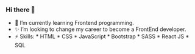 ### Hi there 👋

- 🌱 I’m currently learning Frontend programming. 
- ✨ I’m looking to change my career to become a FrontEnd developer.
- ⚡ Skills: * HTML
             * CSS
             * JavaScript
             * Bootstrap
             * SASS
             * React JS
             * SQL
            

<!--
**Akirajit/Akirajit** is a ✨ _special_ ✨ repository because its `README.md` (this file) appears on your GitHub profile.

Here are some ideas to get you started:

- 🔭 I’m currently working on ...
- 🌱 I’m currently learning ...
- 👯 I’m looking to collaborate on ...
- 🤔 I’m looking for help with ...
- 💬 Ask me about ...
- 📫 How to reach me: ...
- 😄 Pronouns: ...
- ⚡ Fun fact: ...
-->
